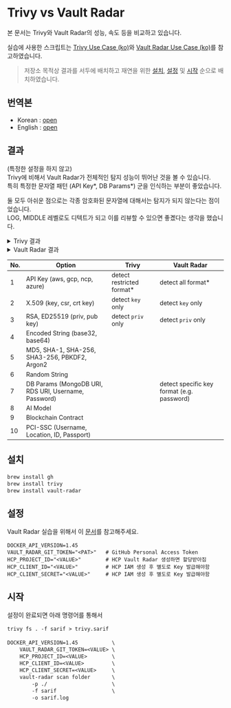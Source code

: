 # Trivy vs Vault Radar

본 문서는 Trivy와 Vault Radar의 성능, 속도 등을 비교하고 있습니다.

실습에 사용한 스크립트는 [Trivy Use Case (ko)](https://github.com/unchaptered/trivy-use-case/blob/main/docs/README_ko.md)와 [Vault Radar Use Case (ko)](https://github.com/unchaptered/vault-radar-use-case/blob/main/docs/README_ko.md)를 참고하였습니다.

> 저장소 목적상 결과를 서두에 배치하고 재연을 위한 [설치](./READMD_ko.md#설치), [설정](./READMD_ko.md#설정) 및 [시작](./READMD_ko.md#시작) 순으로 배치하였습니다.

## 번역본

- Korean : [open](./READMD_ko.md)
- English : [open](./READMD_en.md)

## 결과

(특정한 설정을 하지 않고) <br>
Trivy에 비해서 Vault Radar가 전체적인 탐지 성능이 뛰어난 것을 볼 수 있습니다. <br>
특히 특정한 문자열 패턴 (API Key*, DB Params*) 군을 인식하는 부분이 좋았습니다.

둘 모두 아쉬운 점으로는 각종 암호화된 문자열에 대해서는 탐지가 되지 않는다는 점이었습니다. <br>
LOG, MIDDLE 레벨로도 디텍트가 되고 이를 리뷰할 수 있으면 좋곘다는 생각을 했습니다.

<details>
<summary>Trivy 결과</summary>

<img src="result-trivy.png" style="width:800px;"/>
</details>

<details>
<summary>Vault Radar 결과</summary>

<img src="result-vault-radar.png" style="width:800px;"/>
</details>

| No. | Option                                               | Trivy                      | Vault Radar                                |
| --- | ---------------------------------------------------- | -------------------------- | ------------------------------------------ |
| 1   | API Key (aws, gcp, ncp, azure)                       | detect restricted format\* | detect all format\*                        |
| 2   | X.509 (key, csr, crt key)                            | detect `key` only          | detect `key` only                          |
| 3   | RSA, ED25519 (priv, pub key)                         | detect `priv` only         | detect `priv` only                         |
| 4   | Encoded String (base32, base64)                      |                            |                                            |
| 5   | MD5, SHA-1, SHA-256, SHA3-256, PBKDF2, Argon2        |                            |                                            |
| 6   | Random String                                        |                            |                                            |
| 7   | DB Params (MongoDB URI, RDS URI, Username, Password) |                            | detect specific key format (e.g. password) |
| 8   | AI Model                                             |                            |                                            |
| 9   | Blockchain Contract                                  |                            |                                            |
| 10  | PCI-SSC (Username, Location, ID, Passport)           |                            |                                            |

## 설치

```shell
brew install gh
brew install trivy
brew install vault-radar
```

## 설정

Vault Radar 실습을 위해서 이 [문서](https://github.com/unchaptered/vault-radar-use-case/blob/main/docs/README_ko.md#%EC%84%A4%EC%A0%95)를 참고해주세요.

```shell
DOCKER_API_VERSION=1.45
VAULT_RADAR_GIT_TOKEN="<PAT>"   # GitHub Personal Access Token
HCP_PROJECT_ID="<VALUE>"        # HCP Vault Radar 생성하면 할당받아짐
HCP_CLIENT_ID="<VALUE>"         # HCP IAM 생성 후 별도로 Key 발급해야함
HCP_CLIENT_SECRET="<VALUE>"     # HCP IAM 생성 후 별도로 Key 발급해야함
```

## 시작

설정이 완료되면 아래 명령어를 통해서

```shell
trivy fs . -f sarif > trivy.sarif

DOCKER_API_VERSION=1.45           \
    VAULT_RADAR_GIT_TOKEN=<VALUE> \
    HCP_PROJECT_ID=<VALUE>        \
    HCP_CLIENT_ID=<VALUE>         \
    HCP_CLIENT_SECRET=<VALUE>     \
    vault-radar scan folder       \
        -p ./                     \
        -f sarif                  \
        -o sarif.log
```

